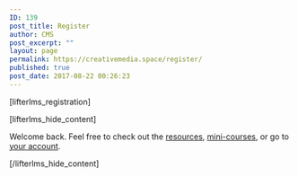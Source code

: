 ```yaml
---
ID: 139
post_title: Register
author: CMS
post_excerpt: ""
layout: page
permalink: https://creativemedia.space/register/
published: true
post_date: 2017-08-22 00:26:23
---
```

<!-- wp:shortcode -->
[lifterlms_registration]
<!-- /wp:shortcode -->

<!-- wp:shortcode -->
[lifterlms_hide_content]

Welcome back. Feel free to check out the <a href="/resources/">resources</a>, <a href="/catalog/">mini-courses</a>, or go to <a href="/my-dashboard/">your account</a>.

[/lifterlms_hide_content]
<!-- /wp:shortcode -->